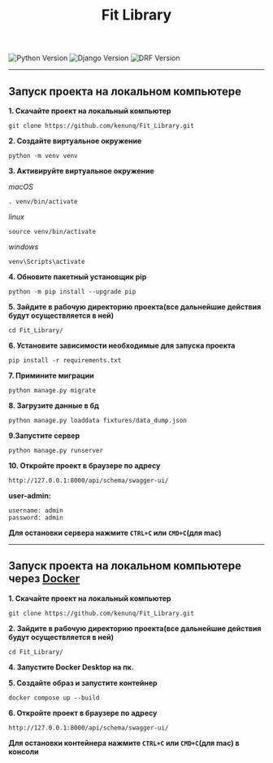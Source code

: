 <h1 align="center"><p>Fit Library</p></h1>

<br/>

![Python Version](https://img.shields.io/badge/Python-3.11-blue)
![Django Version](https://img.shields.io/badge/Django-5.0.3-blue)
![DRF Version](https://img.shields.io/badge/DRF-3.15-blue)

---

## Запуск проекта на локальном компьютере

**1. Скачайте проект на локальный компьютер**

```
git clone https://github.com/kenunq/Fit_Library.git
```

**2. Создайте виртуальное окружение**

```
python -m venv venv
```

**3. Активируйте виртуальное окружение**

_macOS_

```
. venv/bin/activate
```

_linux_

```
source venv/bin/activate
```

_windows_

```
venv\Scripts\activate
```

**4. Обновите пакетный установщик pip**

```
python -m pip install --upgrade pip
```

**5. Зайдите в рабочую директорию проекта(все дальнейшие действия будут осуществляется в ней)**

```
cd Fit_Library/
```

**6. Установите зависимости необходимые для запуска проекта**

```
pip install -r requirements.txt
```

**7. Примините миграции**

```
python manage.py migrate
```

**8. Загрузите данные в бд**

```
python manage.py loaddata fixtures/data_dump.json
```

**9.Запустите сервер**

```
python manage.py runserver
```

**10. Откройте проект в браузере по адресу**

```
http://127.0.0.1:8000/api/schema/swagger-ui/
```

**user-admin:**

```
username: admin
password: admin
```

**Для остановки сервера нажмите `CTRL+C` или `CMD+C`(для mac)**

---

## Запуск проекта на локальном компьютере через [Docker](https://www.docker.com/get-started/)

**1. Скачайте проект на локальный компьютер**

```
git clone https://github.com/kenunq/Fit_Library.git
```

**2. Зайдите в рабочую директорию проекта(все дальнейшие действия будут осуществляется в ней)**

```
cd Fit_Library/
```

**4. Запустите Docker Desktop на пк.**

**5. Создайте образ и запустите контейнер**

```
docker compose up --build
```

**6. Откройте проект в браузере по адресу**

```
http://127.0.0.1:8000/api/schema/swagger-ui/
```

**Для остановки контейнера нажмите `CTRL+C` или `CMD+C`(для mac) в консоли**
